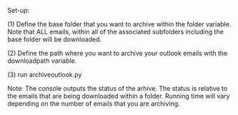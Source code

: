 Set-up:

(1) Define the base folder that you want to archive within the folder variable. Note that ALL emails, within all of the associated subfolders including the base folder will be downloaded. 

(2) Define the path where you want to archive your outlook emails with the downloadpath variable.

(3) run archiveoutlook.py


Note: The console outputs the status of the arhive. The status is relative to the emails that are being downloaded within a folder. Running time will vary depending on the number of emails that you are archiving.

